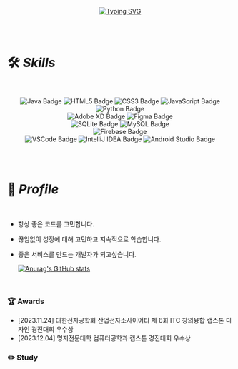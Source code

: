 <br>
<br>

<p align="center">
  <a href="https://git.io/typing-svg">
    <img src="https://readme-typing-svg.demolab.com?font=Roboto+Mono&pause=1000&color=000000&center=true&vCenter=true&random=false&width=435&lines=Hi%2C+I'm+yujin%09%F0%9F%92%96+" alt="Typing SVG" />
  </a>
</p>

<br>
<br>

# 🛠 *Skills*

<br>

<p align="center">
  <img src="https://img.shields.io/badge/java-%23ED8B00.svg?style=flat-square&logo=openjdk&logoColor=white" alt="Java Badge"/>
  <img src="https://img.shields.io/badge/html5-%23E34F26.svg?style=flat-square&logo=html5&logoColor=white" alt="HTML5 Badge"/>
  <img src="https://img.shields.io/badge/css3-%231572B6.svg?style=flat-square&logo=css3&logoColor=white" alt="CSS3 Badge"/>
  <img src="https://img.shields.io/badge/javascript-%23323330.svg?style=flat-square&logo=javascript&logoColor=%23F7DF1E" alt="JavaScript Badge"/>
  <img src="https://img.shields.io/badge/python-3670A0?style=flat-sqare&logo=python&logoColor=ffdd54" alt="Python Badge"/>
  <br>
  <img src="https://img.shields.io/badge/Adobe%20XD-470137?style=flat-square&logo=Adobe%20XD&logoColor=#FF61F6" alt="Adobe XD Badge"/>
  <img src="https://img.shields.io/badge/figma-%23F24E1E.svg?style=flat-square&logo=figma&logoColor=white" alt="Figma Badge"/>
  <br>
  <img src="https://img.shields.io/badge/sqlite-%2307405e.svg?style=flat-square&logo=sqlite&logoColor=white" alt="SQLite Badge"/>
  <img src="https://img.shields.io/badge/mysql-%2300f.svg?style=flat-square&logo=mysql&logoColor=white" alt="MySQL Badge"/>
  <br>
  <img src="https://img.shields.io/badge/firebase-%23039BE5.svg?style=flat-square&logo=firebase" alt="Firebase Badge"/>
  <br>
  <img src="https://img.shields.io/badge/Visual%20Studio%20Code-0078d7.svg?style=flat-square&logo=visual-studio-code&logoColor=white" alt="VSCode Badge"/>
  <img src="https://img.shields.io/badge/IntelliJIDEA-000000.svg?style=flat-square&logo=intellij-idea&logoColor=white" alt="IntelliJ IDEA Badge"/>
  <img src="https://img.shields.io/badge/Android%20Studio-3DDC84.svg?style=flat-square&logo=android-studio&logoColor=white" alt="Android Studio Badge"/>
</p>


<br>
<br>

# 🔎 *Profile*

<br>

- 항상 좋은 코드를 고민합니다.
- 끊임없이 성장에 대해 고민하고 지속적으로 학습합니다.
- 좋은 서비스를 만드는 개발자가 되고싶습니다.

  [![Anurag's GitHub stats](https://github-readme-stats.vercel.app/api?username=anuraghazra)](https://github.com/anuraghazra/github-readme-stats)
<br>

### **🏆 Awards**

- [2023.11.24] 대한전자공학회 산업전자소사이어티 제 6회 ITC 창의융합 캡스톤 디자인 경진대회 우수상
- [2023.12.04] 명지전문대학 컴퓨터공학과 캡스톤 경진대회 우수상

### **✏️ Study**



